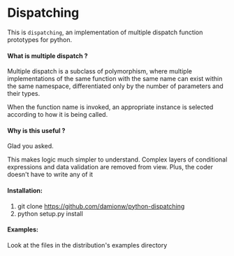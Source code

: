 Dispatching
===========

This is `dispatching`, an implementation of multiple dispatch function
prototypes for python.

#### What is multiple dispatch ?
Multiple dispatch is a subclass of polymorphism, where multiple
implementations of the same function with the same name can exist
within the same namespace, differentiated only by the number of
parameters and their types.

When the function name is invoked, an appropriate instance is
selected according to how it is being called.

#### Why is this useful ?
Glad you asked.

This makes logic much simpler to understand. Complex layers of
conditional expressions and data validation are removed from
view. Plus, the coder doesn't have to write any of it

#### Installation:
1. git clone https://github.com/damionw/python-dispatching
2. python setup.py install

#### Examples:
Look at the files in the distribution's examples directory
